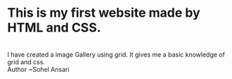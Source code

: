 # This is my first website made by HTML and CSS.
<br>
I have created a image Gallery using grid. It gives me a basic knowledge of grid and css.
<br>
Author ~Sohel Ansari

